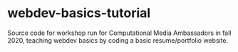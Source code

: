 # webdev-basics-tutorial

Source code for workshop run for Computational Media Ambassadors in fall 2020, teaching webdev basics by coding a basic resume/portfolio website.